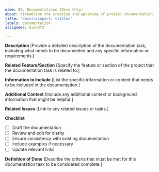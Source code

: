 ```yaml
---
name: 04. Documentations (Devs Only)
about: Streamline the creation and updating of project documentation.
title: 'docs(<scope>): <title>'
labels: documentation
assignees: GixoXYZ

---
```


**Description**
[Provide a detailed description of the documentation task, including what needs to be documented and any specific information or requirements.]

**Related Feature/Section**
[Specify the feature or section of the project that the documentation task is related to.]

**Information to Include**
[List the specific information or content that needs to be included in the documentation.]

**Additional Context**
[Include any additional context or background information that might be helpful.]

**Related Issues**
[Link to any related issues or tasks.]

**Checklist**

- [ ] Draft the documentation
- [ ] Review and edit for clarity
- [ ] Ensure consistency with existing documentation
- [ ] Include examples if necessary
- [ ] Update relevant links

**Definition of Done**
[Describe the criteria that must be met for this documentation task to be considered complete.]
